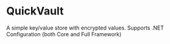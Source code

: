 # QuickVault
A simple key/value store with encrypted values. Supports .NET Configuration (both Core and Full Framework)
